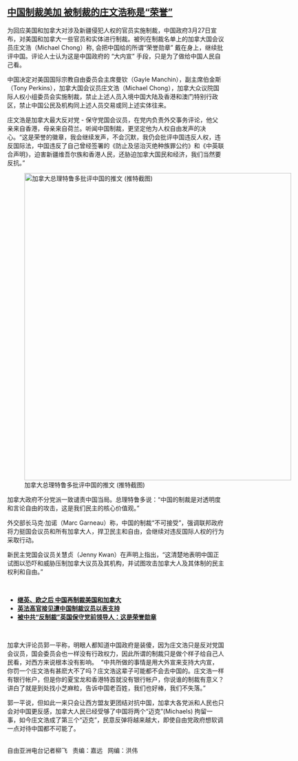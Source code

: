 <!--1617044814000-->
[中国制裁美加  被制裁的庄文浩称是“荣誉”](https://www.rfa.org/mandarin/yataibaodao/junshiwaijiao/lf-03292021145405.html)
------

<p></p><p>为回应美国和加拿大对涉及新疆侵犯人权的官员实施制裁，中国政府3月27日宣布，对美国和加拿大一些官员和实体进行制裁。被列在制裁名单上的加拿大国会议员庄文浩（Michael Chong）称, 会把中国给的所谓“荣誉勋章” 戴在身上，继续批评中国。评论人士认为这是中国政府的 “大内宣” 手段，只是为了做给中国人民自己看。</p><p>中国决定对美国国际宗教自由委员会主席曼钦（Gayle Manchin），副主席伯金斯（Tony Perkins），加拿大国会议员庄文浩（Michael Chong），加拿大众议院国际人权小组委员会实施制裁，禁止上述人员入境中国大陆及香港和澳门特别行政区，禁止中国公民及机构同上述人员交易或同上述实体往来。</p><p>庄文浩是加拿大最大反对党 - 保守党国会议员，在党内负责外交事务评论，他父亲来自香港，母亲来自荷兰。听闻中国制裁，更坚定他为人权自由发声的决心。“这是荣誉的徽章，我会继续发声，不会沉默，我仍会批评中国违反人权，违反国际法，中国违反了自己曾经签署的《防止及惩治灭绝种族罪公约》和《中英联合声明》，迫害新疆维吾尔族和香港人民，还胁迫加拿大国民和经济，我们当然要反抗。”</p><p><figure class="image-richtext image-inline captioned" style="width:620px;"><img alt="加拿大总理特鲁多批评中国的推文    (推特截图)" height="714" src="https://www.rfa.org/mandarin/yataibaodao/junshiwaijiao/lf-03292021145405.html/lf0329a.jpg/@@images/1f60a623-0d4c-467e-973d-4d49cad77a3f.jpeg" title="lf0329a.jpg" width="620"/><figcaption class="image-caption">加拿大总理特鲁多批评中国的推文    (推特截图)</figcaption><small></small></figure></p><p>加拿大政府不分党派一致谴责中国当局。总理特鲁多说：“中国的制裁是对透明度和言论自由的攻击，这是我们民主的核心价值观。”</p><p>外交部长马克·加诺（Marc Garneau）称，中国的制裁“不可接受”，强调联邦政府将力挺国会议员和所有加拿大人，捍卫民主和自由，会继续对违反国际人权的行为采取行动。</p><p>新民主党国会议员关慧贞（Jenny Kwan）在声明上指出，“这清楚地表明中国正试图以恐吓和威胁压制加拿大议员及其机构，并试图攻击加拿大人及其体制的民主权利和自由。”</p><p><br/></p><ul><li><a href="https://www.rfa.org/mandarin/Xinwen/10-03272021154131.html"><strong>继英、欧之后 中国再制裁美国和加拿大</strong></a></li><li><strong><a href="https://www.rfa.org/mandarin/yataibaodao/junshiwaijiao/cl-03292021134849.html">英法高官接见遭中国制裁议员以表支持</a></strong></li><li><strong><a href="https://www.rfa.org/mandarin/Xinwen/wul0326c-03262021065933.html">被中共“反制裁”英国保守党前领导人：这是荣誉勋章</a></strong></li></ul><p><br/></p><p>加拿大评论员郭一平称，明眼人都知道中国政府是装傻，因为庄文浩只是反对党国会议员，国会委员会也一样没有行政权力，因此所谓的制裁只是做个样子给自己人民看，对西方来说根本没有影响。  “中共所做的事情是用大外宣来支持大内宣，你罚一个庄文浩有甚麽大不了吗？庄文浩这辈子可能都不会去中国的。庄文浩一样有银行帐户，但是你的夏宝龙和香港特首就没有银行帐户，你说谁的制裁有意义？讲白了就是到处找小芝麻粒，告诉中国老百姓，我们也好棒，我们不失落。”</p><p>郭一平说，但如此一来只会让西方盟友更团结对抗中国，加拿大各党派和人民也只会对中国更反感，加拿大人民已经受够了中国将两个“迈克”(Michaels) 拘留一事，如今庄文浩成了第三个“迈克”，民意反弹将越来越大，即使自由党政府想软调一点对待中国都不可能了。</p><p><br/>自由亚洲电台记者柳飞   责编：嘉远   网编：洪伟</p>
